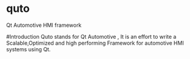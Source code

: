 # quto 

Qt Automotive HMI framework

#Introduction
Quto stands for Qt Automotive , It is an effort to write a Scalable,Optimized and high  performing Framework 
for automotive HMI systems using Qt.
